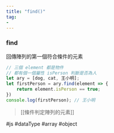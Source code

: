 ```yaml
---
title: "find()"
tag: 
- 
---
```

### find
回傳陣列的第一個符合條件的元素
```js
// 三個 element 都是物件
// 都有個一個屬性 isPerson 判斷是否為人
let ary = [dog, cat, 王小明];
let firstPerson = ary.find(element => {
	return element.isPerson == true;
})
console.log(firstPerson); // 王小明
```

>[[條件判定陣列的元素]]

#js #dataType #array #object 